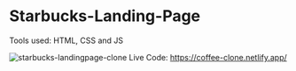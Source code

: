 # Starbucks-Landing-Page
Tools used: HTML, CSS and JS

![starbucks-landingpage-clone](https://user-images.githubusercontent.com/77361838/132768503-3800ba37-5de4-4740-8079-d9f634aef11b.png)
Live Code: https://coffee-clone.netlify.app/
